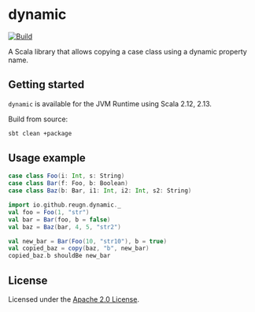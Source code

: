 # dynamic
[![Build](https://github.com/reugn/dynamic/actions/workflows/build.yml/badge.svg)](https://github.com/reugn/dynamic/actions/workflows/build.yml)

A Scala library that allows copying a case class using a dynamic property name.

## Getting started
`dynamic` is available for the JVM Runtime using Scala 2.12, 2.13.

Build from source:
```sh
sbt clean +package
```

## Usage example
```scala
case class Foo(i: Int, s: String)
case class Bar(f: Foo, b: Boolean)
case class Baz(b: Bar, i1: Int, i2: Int, s2: String)

import io.github.reugn.dynamic._
val foo = Foo(1, "str")
val bar = Bar(foo, b = false)
val baz = Baz(bar, 4, 5, "str2")

val new_bar = Bar(Foo(10, "str10"), b = true)
val copied_baz = copy(baz, "b", new_bar)
copied_baz.b shouldBe new_bar
```

## License
Licensed under the [Apache 2.0 License](./LICENSE).

